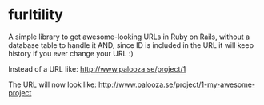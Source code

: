 furltility
==========

A simple library to get awesome-looking URLs in Ruby on Rails, without a database table to handle it AND, since ID is included in the URL it will keep history if you ever change your URL :)

Instead of a URL like:
http://www.palooza.se/project/1

The URL will now look like:
http://www.palooza.se/project/1-my-awesome-project
